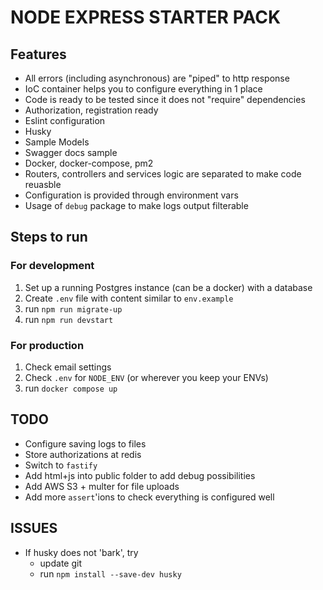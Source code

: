 # NODE EXPRESS STARTER PACK

## Features
* All errors (including asynchronous) are "piped" to http response
* IoC container helps you to configure everything in 1 place
* Code is ready to be tested since it does not "require" dependencies
* Authorization, registration ready
* Eslint configuration
* Husky
* Sample Models
* Swagger docs sample
* Docker, docker-compose, pm2
* Routers, controllers and services logic are separated to make code reuasble
* Configuration is provided through environment vars
* Usage of `debug` package to make logs output filterable

## Steps to run

### For development
1. Set up a running Postgres instance (can be a docker) with a database
2. Create `.env` file with content similar to `env.example`
2. run `npm run migrate-up`
3. run `npm run devstart`

### For production
1. Check email settings
2. Check `.env` for `NODE_ENV` (or wherever you keep your ENVs) 
3. run `docker compose up`

## TODO

* Configure saving logs to files
* Store authorizations at redis
* Switch to `fastify`
* Add html+js into public folder to add debug possibilities
* Add AWS S3 + multer for file uploads
* Add more `assert`'ions to check everything is configured well

## ISSUES

+ If husky does not 'bark', try
    + update git
    + run `npm install --save-dev husky` 
